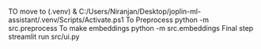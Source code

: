 TO move to (.venv)   & C:/Users/Niranjan/Desktop/joplin-ml-assistant/.venv/Scripts/Activate.ps1
To Preprocess  python -m src.preprocess
To make embeddings   python -m src.embeddings
Final step streamlit run src/ui.py